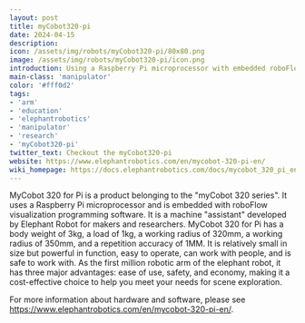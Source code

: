 ```yaml
---
layout: post
title: myCobot320-pi
date: 2024-04-15
description:
icon: /assets/img/robots/myCobot320-pi/80x80.png
image: /assets/img/robots/myCobot320-pi/icon.png
introduction: Using a Raspberry Pi microprocessor with embedded roboFlow visualization programming software
main-class: 'manipulator'
color: '#fff0d2'
tags:
- 'arm'
- 'education'
- 'elephantrobotics'
- 'manipulator'
- 'research'
- 'myCobot320-pi'
twitter_text: Checkout the myCobot320-pi
website: https://www.elephantrobotics.com/en/mycobot-320-pi-en/
wiki_homepage: https://docs.elephantrobotics.com/docs/mycobot_320_pi_en/6-SDKDevelopment/
---
```


MyCobot 320 for Pi is a product belonging to the "myCobot 320 series". It uses a Raspberry Pi microprocessor and is embedded with roboFlow visualization programming software. It is a machine "assistant" developed by Elephant Robot for makers and researchers.
MyCobot 320 for Pi has a body weight of 3kg, a load of 1kg, a working radius of 320mm, a working radius of 350mm, and a repetition accuracy of 1MM. It is relatively small in size but powerful in function, easy to operate, can work with people, and is safe to work with. As the first million robotic arm of the elephant robot, it has three major advantages: ease of use, safety, and economy, making it a cost-effective choice to help you meet your needs for scene exploration.

For more information about hardware and software, please see <https://www.elephantrobotics.com/en/mycobot-320-pi-en/>.